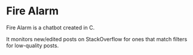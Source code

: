 # Fire Alarm

Fire Alarm is a chatbot created in C.

It monitors new/edited posts on StackOverflow for ones that match filters for low-quality posts.





